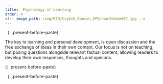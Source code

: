```yaml
---
title:  Psychology of Learning
order: 4
<!-- image_path: /img/RED/Czybik_Bansah_EPSchoolHohoe007.jpg -->
---
```


&nbsp;
{: .present-before-paste}

<p>The key to learning and personal development, is open discussion and the free exchange of ideas in their own context. Our focus is not on teaching, but posing questions alongside relevant factual content; allowing readers to develop their own responses, thoughts and opinions.</p>
{: .present-before-paste}

&nbsp;
{: .present-before-paste}